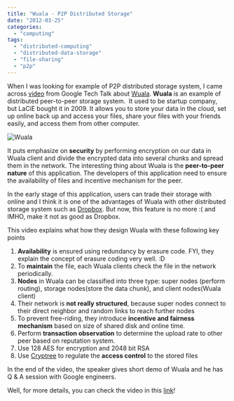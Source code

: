 ```yaml
---
title: "Wuala - P2P Distributed Storage"
date: "2012-03-25"
categories: 
  - "computing"
tags: 
  - "distributed-computing"
  - "distributed-data-storage"
  - "file-sharing"
  - "p2p"
---
```


When I was looking for example of P2P distributed storage system, I came across [video](http://www.youtube.com/watch?v=3xKZ4KGkQY8) from Google Tech Talk about [Wuala](http://wuala.com/). **Wuala** is an example of distributed peer-to-peer storage system.  It used to be startup company, but LaCiE bought it in 2009. It allows you to store your data in the cloud, set up online back up and access your files, share your files with your friends easily, and access them from other computer.

![](images/wuala_logo-HORIZ_400x160.png "Wuala")

It puts emphasize on **security** by performing encryption on our data in Wuala client and divide the encrypted data into several chunks and spread them in the network. The interesting thing about Wuala is the **peer-to-peer nature** of this application. The developers of this application need to ensure the availability of files and incentive mechanism for the peer.

In the early stage of this application, users can trade their storage with online and I think it is one of the advantages of Wuala with other distributed storage system such as [Dropbox](https://www.dropbox.com). But now, this feature is no more :( and IMHO, make it not as good as Dropbox.

This video explains what how they design Wuala with these following key points

1. **Availability** is ensured using redundancy by erasure code. FYI, they explain the concept of erasure coding very well. :D
2. To **maintain** the file, each Wuala clients check the file in the network periodically.
3. **Nodes** in Wuala can be classified into three type: super nodes (perform routing), storage nodes(store the data chunk), and client nodes(Wuala client)
4. Their network is **not really structured**, because super nodes connect to their direct neighbor and random links to reach further nodes
5. To prevent free-riding, they introduce **incentive and fairness mechanism** based on size of shared disk and online time.
6. Perform **transaction observation** to determine the upload rate to other peer based on reputation system.
7. Use 128 AES for encryption and 2048 bit RSA
8. Use [Cryptree](http://ieeexplore.ieee.org/xpl/freeabs_all.jsp?arnumber=4032481) to regulate the **access control** to the stored files

In the end of the video, the speaker gives short demo of Wuala and he has Q & A session with Google engineers.

Well, for more details, you can check the video in this [link](http://www.youtube.com/watch?v=3xKZ4KGkQY8)!
